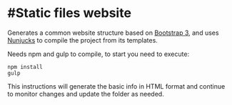 #Static files website
======

Generates a common website structure based on [Bootstrap 3](http://getbootstrap.com/),
and uses [Nunjucks](https://mozilla.github.io/nunjucks/) to compile the project from its templates.

Needs npm and gulp to compile, to start you need to execute:

```
npm install
gulp
```

This instructions will generate the basic info in HTML format and continue to
monitor changes and update the folder as needed.
